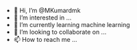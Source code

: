 - 👋 Hi, I’m @MKumardmk
- 👀 I’m interested in ...
- 🌱 I’m currently learning machine learning 
- 💞️ I’m looking to collaborate on ...
- 📫 How to reach me ...

<!---
MKumardmk/MKumardmk is a ✨ special ✨ repository because its `README.md` (this file) appears on your GitHub profile.
You can click the Preview link to take a look at your changes.
--->
